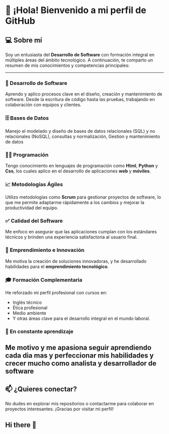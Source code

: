 # 👋 ¡Hola! Bienvenido a mi perfil de GitHub

## 💻 Sobre mí

Soy un entusiasta del **Desarrollo de Software** con formación integral en múltiples áreas del ámbito tecnológico. A continuación, te comparto un resumen de mis conocimientos y competencias principales:

---

### 🔧 Desarrollo de Software
Aprendo y aplico procesos clave en el diseño, creación y mantenimiento de software. Desde la escritura de código hasta las pruebas, trabajando en colaboración con equipos y clientes.

### 🗄️ Bases de Datos
Manejo el modelado y diseño de bases de datos relacionales (SQL) y no relacionales (NoSQL), consultas y normalización, Gestion y mantenimiento de datos

### 👨‍💻 Programación
Tengo conocimiento en  lenguajes de programación como **Html**, **Python** y **Css**, los cuales aplico en el desarrollo de aplicaciones **web** y **móviles**.

### 📈 Metodologías Ágiles
Utilizo metodologías como **Scrum** para gestionar proyectos de software, lo que me permite adaptarme rápidamente a los cambios y mejorar la productividad del equipo.

### ✅ Calidad del Software
Me enfoco en asegurar que las aplicaciones cumplan con los estándares técnicos y brinden una experiencia satisfactoria al usuario final.

### 🚀 Emprendimiento e Innovación
Me motiva la creación de soluciones innovadoras, y he desarrollado habilidades para el **emprendimiento tecnológico**.

### 🎓 Formación Complementaria
He reforzado mi perfil profesional con cursos en:
- Inglés técnico
- Ética profesional
- Medio ambiente
- Y otras áreas clave para el desarrollo integral en el mundo laboral.

### 🧠 En constante aprendizaje
Me motivo y me apasiona seguir aprendiendo cada dia mas y perfeccionar mis habilidades y crecer mucho como analista y desarrollador de software
---

## 📫 ¿Quieres conectar?
No dudes en explorar mis repositorios o contactarme para colaborar en proyectos interesantes. ¡Gracias por visitar mi perfil!
## Hi there 👋

<!--
**kev2127/kev2127** is a ✨ _special_ ✨ repository because its `README.md` (this file) appears on your GitHub profile.

Here are some ideas to get you started:

- 🔭 I’m currently working on ...
- 🌱 I’m currently learning ...
- 👯 I’m looking to collaborate on ...
- 🤔 I’m looking for help with ...
- 💬 Ask me about ...
- 📫 How to reach me: ...
- 😄 Pronouns: ...
- ⚡ Fun fact: ...
-->
